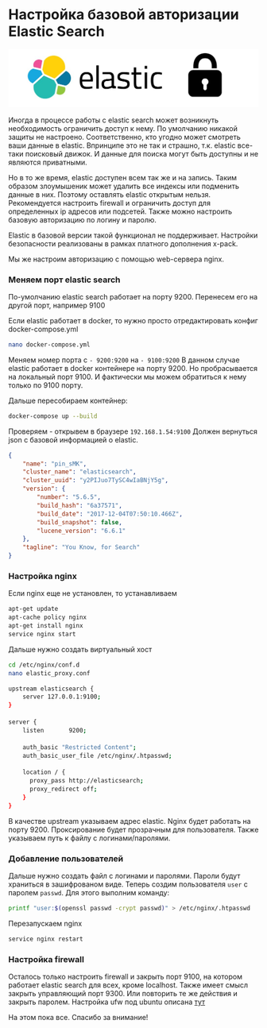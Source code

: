 # Настройка базовой авторизации Elastic Search

<div class="image-wrapper">
    <img src="img/elastic-search-nginx-proxy/1.png">
</div>

Иногда в процессе работы с elastic search может возникнуть 
необходимость ограничить доступ к нему. 
По умолчанию никакой защиты не настроено. 
Соответственно, кто угодно может смотреть ваши данные в elastic.
Впринципе это не так и страшно, т.к. elastic все-таки поисковый движок.
И данные для поиска могут быть доступны и не являются приватными.

Но в то же время, elastic доступен всем так же и на запись.
Таким образом злоумышеник может удалить все индексы или подменить данные в них.
Поэтому оставлять elastic открытым нельзя. 
Рекомендуется настроить firewall и ограничить доступ для определенных ip адресов или подсетей.
Также можно настроить базовую авторизацию по логину и паролю.

Elastic в базовой версии такой функционал не поддерживает.
Настройки безопасности реализованы в рамках платного дополнения x-pack.

Мы же настроим авторизацию с помощью web-сервера nginx.

<!--more-->

### Меняем порт elastic search

По-умолчанию elastic search работает на порту 9200. 
Перенесем его на другой порт, например 9100

Если elastic работает в docker, то нужно просто отредактировать конфиг docker-compose.yml

``` bash
nano docker-compose.yml
```

Меняем номер порта с ```- 9200:9200``` на ```- 9100:9200```
В данном случае elastic работает в docker контейнере на порту 9200.
Но пробрасывается на локальный порт 9100. И фактически мы можем обратиться к нему только по 9100 порту.

Дальше пересобираем контейнер:

``` bash
docker-compose up --build
```

Проверяем - открывем в браузере ```192.168.1.54:9100```
Должен вернуться json с базовой информацией о elastic.

``` json
{
    "name": "pin_sMK",
    "cluster_name": "elasticsearch",
    "cluster_uuid": "y2PIJuo7TySC4wIaBNjY5g",
    "version": {
        "number": "5.6.5",
        "build_hash": "6a37571",
        "build_date": "2017-12-04T07:50:10.466Z",
        "build_snapshot": false,
        "lucene_version": "6.6.1"
    },
    "tagline": "You Know, for Search"
}
```

### Настройка nginx

Если nginx еще не установлен, то устанавливаем

``` bash
apt-get update
apt-cache policy nginx
apt-get install nginx
service nginx start
```

Дальше нужно создать виртуальный хост

``` bash
cd /etc/nginx/conf.d
nano elastic_proxy.conf
```

``` bash
upstream elasticsearch {
    server 127.0.0.1:9100;
}

server {
    listen       9200;

    auth_basic "Restricted Content";
    auth_basic_user_file /etc/nginx/.htpasswd;

    location / {
      proxy_pass http://elasticsearch;
      proxy_redirect off;
    }
}
```

В качестве upstream указываем адрес elastic. Nginx будет работать на порту 9200.
Проксирование будет прозрачным для пользователя. Также указываем путь к файлу с логинами/паролями.

### Добавление пользователей

Дальше нужно создать файл с логинами и паролями. Пароли будут храниться в зашифрованом виде.
Теперь создим пользователя ```user``` с паролем ```passwd```. Для этого выполним команду:

``` bash
printf "user:$(openssl passwd -crypt passwd)" > /etc/nginx/.htpasswd
```

Перезапускаем nginx

``` bash
service nginx restart
```

### Настройка firewall

Осталось только настроить firewall и закрыть порт 9100, 
на котором работает elastic search для всех, кроме localhost.
Также имеет смысл закрыть управляющий порт 9300. Или повторить те же действия и закрыть паролем.
Настройка ufw под ubuntu описана 
<a href="https://www.digitalocean.com/community/tutorials/how-to-set-up-a-firewall-with-ufw-on-ubuntu-14-04">тут</a>

На этом пока все. Спасибо за внимание!
